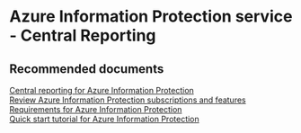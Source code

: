 <properties
	pageTitle="Azure Information Service - Central Reporting"
	description="Azure Information Service - Central Reporting"
	service="microsoft.aip"
	resource="aip"
	authors="orbarak-ms"
	ms.author="orbarak"
	articleID="Central_Reporting"
	displayOrder=""
	selfHelpType="generic"
	supportTopicIds="32584339"
	resourceTags=""
	productPesIds="14997"
	cloudEnvironments="public"
/>

# Azure Information Protection service - Central Reporting

## **Recommended documents**

[Central reporting for Azure Information Protection](https://docs.microsoft.com/azure/information-protection/reports-aip)<br>
[Review Azure Information Protection subscriptions and features](https://azure.microsoft.com/pricing/details/information-protection)<br>
[Requirements for Azure Information Protection](https://docs.microsoft.com/azure/information-protection/get-started/requirements)<br>
[Quick start tutorial for Azure Information Protection](https://docs.microsoft.com/azure/information-protection/get-started/infoprotect-quick-start-tutorial)<br>
